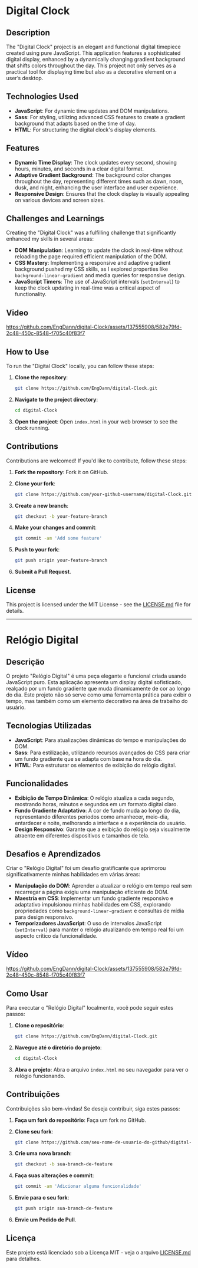 # Digital Clock

## Description

The "Digital Clock" project is an elegant and functional digital timepiece created using pure JavaScript. This application features a sophisticated digital display, enhanced by a dynamically changing gradient background that shifts colors throughout the day. This project not only serves as a practical tool for displaying time but also as a decorative element on a user’s desktop.

## Technologies Used

-   **JavaScript**: For dynamic time updates and DOM manipulations.
-   **Sass**: For styling, utilizing advanced CSS features to create a gradient background that adapts based on the time of day.
-   **HTML**: For structuring the digital clock's display elements.

## Features

-   **Dynamic Time Display**: The clock updates every second, showing hours, minutes, and seconds in a clear digital format.
-   **Adaptive Gradient Background**: The background color changes throughout the day, representing different times such as dawn, noon, dusk, and night, enhancing the user interface and user experience.
-   **Responsive Design**: Ensures that the clock display is visually appealing on various devices and screen sizes.

## Challenges and Learnings

Creating the "Digital Clock" was a fulfilling challenge that significantly enhanced my skills in several areas:

-   **DOM Manipulation**: Learning to update the clock in real-time without reloading the page required efficient manipulation of the DOM.
-   **CSS Mastery**: Implementing a responsive and adaptive gradient background pushed my CSS skills, as I explored properties like `background-linear-gradient` and media queries for responsive design.
-   **JavaScript Timers**: The use of JavaScript intervals (`setInterval`) to keep the clock updating in real-time was a critical aspect of functionality.

## Video

https://github.com/EngDann/digital-Clock/assets/137555908/582e79fd-2c48-450c-8548-f705c40f83f7

## How to Use

To run the "Digital Clock" locally, you can follow these steps:

1. **Clone the repository**:

    ```bash
    git clone https://github.com/EngDann/digital-Clock.git
    ```

2. **Navigate to the project directory**:

    ```bash
    cd digital-Clock
    ```

3. **Open the project**:
   Open `index.html` in your web browser to see the clock running.

## Contributions

Contributions are welcomed! If you'd like to contribute, follow these steps:

1. **Fork the repository**:
   Fork it on GitHub.

2. **Clone your fork**:

    ```bash
    git clone https://github.com/your-github-username/digital-Clock.git
    ```

3. **Create a new branch**:

    ```bash
    git checkout -b your-feature-branch
    ```

4. **Make your changes and commit**:

    ```bash
    git commit -am 'Add some feature'
    ```

5. **Push to your fork**:

    ```bash
    git push origin your-feature-branch
    ```

6. **Submit a Pull Request**.

## License

This project is licensed under the MIT License - see the [LICENSE.md](LICENSE.md) file for details.

---

# Relógio Digital

## Descrição

O projeto "Relógio Digital" é uma peça elegante e funcional criada usando JavaScript puro. Esta aplicação apresenta um display digital sofisticado, realçado por um fundo gradiente que muda dinamicamente de cor ao longo do dia. Este projeto não só serve como uma ferramenta prática para exibir o tempo, mas também como um elemento decorativo na área de trabalho do usuário.

## Tecnologias Utilizadas

-   **JavaScript**: Para atualizações dinâmicas do tempo e manipulações do DOM.
-   **Sass**: Para estilização, utilizando recursos avançados do CSS para criar um fundo gradiente que se adapta com base na hora do dia.
-   **HTML**: Para estruturar os elementos de exibição do relógio digital.

## Funcionalidades

-   **Exibição de Tempo Dinâmica**: O relógio atualiza a cada segundo, mostrando horas, minutos e segundos em um formato digital claro.
-   **Fundo Gradiente Adaptativo**: A cor de fundo muda ao longo do dia, representando diferentes períodos como amanhecer, meio-dia, entardecer e noite, melhorando a interface e a experiência do usuário.
-   **Design Responsivo**: Garante que a exibição do relógio seja visualmente atraente em diferentes dispositivos e tamanhos de tela.

## Desafios e Aprendizados

Criar o "Relógio Digital" foi um desafio gratificante que aprimorou significativamente minhas habilidades em várias áreas:

-   **Manipulação do DOM**: Aprender a atualizar o relógio em tempo real sem recarregar a página exigiu uma manipulação eficiente do DOM.
-   **Maestria em CSS**: Implementar um fundo gradiente responsivo e adaptativo impulsionou minhas habilidades em CSS, explorando propriedades como `background-linear-gradient` e consultas de mídia para design responsivo.
-   **Temporizadores JavaScript**: O uso de intervalos JavaScript (`setInterval`) para manter o relógio atualizando em tempo real foi um aspecto crítico da funcionalidade.

## Vídeo

https://github.com/EngDann/digital-Clock/assets/137555908/582e79fd-2c48-450c-8548-f705c40f83f7

## Como Usar

Para executar o "Relógio Digital" localmente, você pode seguir estes passos:

1. **Clone o repositório**:

    ```bash
    git clone https://github.com/EngDann/digital-Clock.git
    ```

2. **Navegue até o diretório do projeto**:

    ```bash
    cd digital-Clock
    ```

3. **Abra o projeto**:
   Abra o arquivo `index.html` no seu navegador para ver o relógio funcionando.

## Contribuições

Contribuições são bem-vindas! Se deseja contribuir, siga estes passos:

1. **Faça um fork do repositório**:
   Faça um fork no GitHub.

2. **Clone seu fork**:

    ```bash
    git clone https://github.com/seu-nome-de-usuario-do-github/digital-Clock.git
    ```

3. **Crie uma nova branch**:

    ```bash
    git checkout -b sua-branch-de-feature
    ```

4. **Faça suas alterações e commit**:

    ```bash
    git commit -am 'Adicionar alguma funcionalidade'
    ```

5. **Envie para o seu fork**:

    ```bash
    git push origin sua-branch-de-feature
    ```

6. **Envie um Pedido de Pull**.

## Licença

Este projeto está licenciado sob a Licença MIT - veja o arquivo [LICENSE.md](LICENSE.md) para detalhes.
